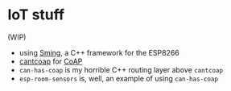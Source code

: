 # IoT stuff

(WIP)

- using [Sming](https://github.com/SmingHub/Sming), a C++ framework for the ESP8266
- [cantcoap](https://github.com/staropram/cantcoap) for [CoAP](http://coap.technology)
- `can-has-coap` is my horrible C++ routing layer above `cantcoap`
- `esp-room-sensors` is, well, an example of using `can-has-coap`
